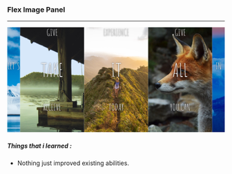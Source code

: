 ### Flex Image Panel

<hr>

![Drum Kit](../flex-gallery-panel/toggle-image-gallery.png)

##### Things that i learned :

- Nothing just improved existing abilities.
